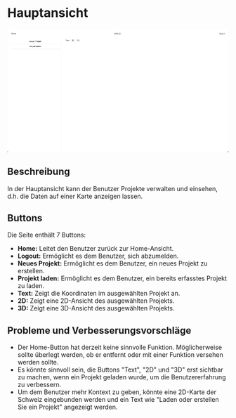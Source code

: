 # Hauptansicht

![Hauptansicht](screenshots/main_view.png)

## Beschreibung

In der Hauptansicht kann der Benutzer Projekte verwalten und einsehen, d.h. die Daten auf einer Karte anzeigen lassen.

## Buttons

Die Seite enthält 7 Buttons:

- **Home:** Leitet den Benutzer zurück zur Home-Ansicht.
- **Logout:** Ermöglicht es dem Benutzer, sich abzumelden.
- **Neues Projekt:** Ermöglicht es dem Benutzer, ein neues Projekt zu erstellen.
- **Projekt laden:** Ermöglicht es dem Benutzer, ein bereits erfasstes Projekt zu laden.
- **Text:** Zeigt die Koordinaten im ausgewählten Projekt an.
- **2D:** Zeigt eine 2D-Ansicht des ausgewählten Projekts.
- **3D:** Zeigt eine 3D-Ansicht des ausgewählten Projekts.

## Probleme und Verbesserungsvorschläge

- Der Home-Button hat derzeit keine sinnvolle Funktion. Möglicherweise sollte überlegt werden, ob er entfernt oder mit einer Funktion versehen werden sollte.
- Es könnte sinnvoll sein, die Buttons "Text", "2D" und "3D" erst sichtbar zu machen, wenn ein Projekt geladen wurde, um die Benutzererfahrung zu verbessern.
- Um dem Benutzer mehr Kontext zu geben, könnte eine 2D-Karte der Schweiz eingebunden werden und ein Text wie "Laden oder erstellen Sie ein Projekt" angezeigt werden.
